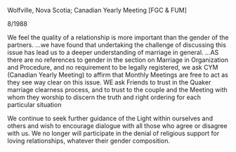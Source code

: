 Wolfville, Nova Scotia; Canadian Yearly Meeting [FGC & FUM] 

8/1988

We feel the quality of a relationship is more important than the gender of the partners. …we have found that undertaking the challenge of discussing this issue has lead us to a deeper understanding of marriage in general. …AS there are no references to gender in the section on Marriage in Organization and Procedure, and no requirement to be legally registered, we ask CYM (Canadian Yearly Meeting) to affirm that Monthly Meetings are free to act as they see way clear on this issue. WE ask Friends to trust in the Quaker marriage clearness process, and to trust to the couple and the Meeting with whom they worship to discern the truth and right ordering for each particular situation

We continue to seek further guidance of the Light within ourselves and others and wish to encourage dialogue with all those who agree or disagree with us. We no longer will participate in the denial of religious support for loving relationships, whatever their gender composition.
